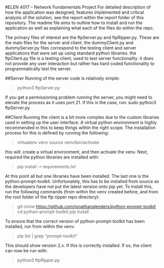 #ELEN 4017 – Network Fundamentals Project
For detailed description of how the application was designed, features implemented and critical analysis of the solution, see the report within the report folder of this repository. The readme file aims to outline how to install and run the application as well as explaining what each of the files do within the repo.

The primary files of interest are the ftpServer.py and ftpRipper.py. These are the main files for the server and client. the dummyClient.py and dummyServer.py files correspond to the testing client and server applications that were set up using standard python libraries. the ftpClient.py file is a testing client, used to test server functionality. it does not provide any user interaction but rather has hard coded functionality to programmatically test the server.

##Server
Running of the server code is relatively simple:
> python3 ftpServer.py

If you get a permissioning problem running the server, you might need to elevate the process as it uses port 21. If this is the case, run:
sudo python3 ftpServer.py

##Client
Running the client is a bit more complex due to the custom libraries used in setting up the user interface. A virtual python environment is highly recommended in this to keep things within the right scope. The installation process for this is defined by running the following:
> virtualenv venv
source venv/bin/activate

this will: create a virtual environment, and then activate the venv. Next, required the python libraries are installed with:

>pip install -r requirements.txt

At this point all but one libraries have been installed. The last one is the python-prompt-toolkit. Unfortunately, this has to be installed from source as the developers have not put the latest version onto pip yet. To install this, run the following commands (from within the venv created before, and from the root folder of the ftp ripper repo directory):

> git clone https://github.com/jonathanslenders/python-prompt-toolkit
cd python-prompt-toolkit
pip install .

To ensure that the correct version of python-prompt-toolkit has been installed, run from within the venv:
>pip list | grep "prompt-toolkit"

This should show version 2.x. If this is correctly installed. If so, the client can now be run with:
>python3 ftpRipper.py
